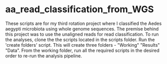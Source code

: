 # aa_read_classification_from_WGS

These scripts are for my third rotation project where I classified the Aedes aegypti microbiota using whole genome sequences. The premise behind this project was to use the unaligned reads for read classification. To run the analyses, clone the the scripts located in the scripts folder. Run the 'create folders' script. This will create three folders - "Working" "Results" "Data". From the working folder, run all the required scripts in the desired order to re-run the analysis pipeline. 
